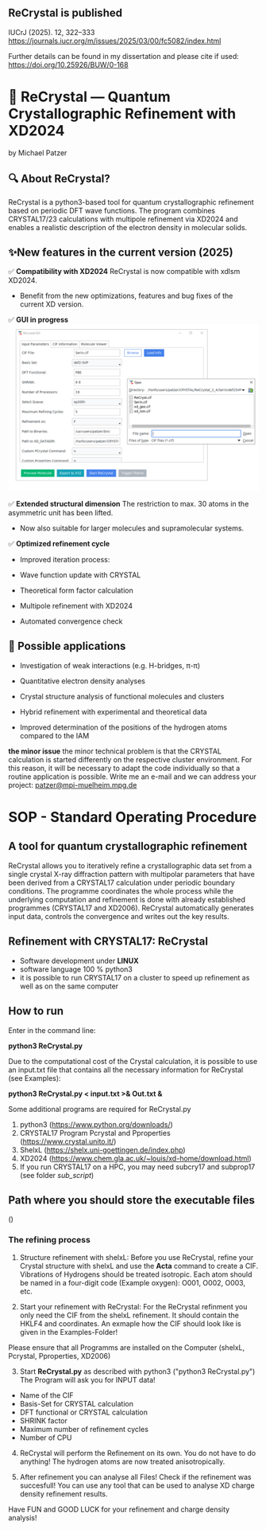 ## ReCrystal is published

IUCrJ (2025). 12, 322–333
https://journals.iucr.org/m/issues/2025/03/00/fc5082/index.html

Further details can be found in my dissertation and please cite if used: https://doi.org/10.25926/BUW/0-168

# 🧪 ReCrystal — Quantum Crystallographic Refinement with XD2024
by Michael Patzer

## 🔍 About ReCrystal?
ReCrystal is a python3-based tool for quantum crystallographic refinement based on periodic DFT wave functions. The program combines CRYSTAL17/23 calculations with multipole refinement via XD2024 and enables a realistic description of the electron density in molecular solids.

## ✨New features in the current version (2025)

✅ **Compatibility with XD2024**
ReCrystal is now compatible with xdlsm XD2024.

- Benefit from the new optimizations, features and bug fixes of the current XD version.

✅ **GUI in progress** 
![GUI Goddard 2](https://raw.githubusercontent.com/MichaelPatzer/ReCrystal/main/GUI_goddard2.PNG)

✅ **Extended structural dimension**
The restriction to max. 30 atoms in the asymmetric unit has been lifted.

- Now also suitable for larger molecules and supramolecular systems.

✅ **Optimized refinement cycle**
- Improved iteration process:

- Wave function update with CRYSTAL

- Theoretical form factor calculation

- Multipole refinement with XD2024

- Automated convergence check 

## 🧠 Possible applications
- Investigation of weak interactions (e.g. H-bridges, π-π)

- Quantitative electron density analyses

- Crystal structure analysis of functional molecules and clusters

- Hybrid refinement with experimental and theoretical data

- Improved determination of the positions of the hydrogen atoms compared to the IAM

**the minor issue**
the minor technical problem is that the CRYSTAL calculation is started differently on the respective cluster environment. For this reason, it will be necessary to adapt the code individually so that a routine application is possible.
Write me an e-mail and we can address your project: patzer@mpi-muelheim.mpg.de 

# SOP - Standard Operating Procedure

## A tool for quantum crystallographic refinement
ReCrystal allows you to iteratively refine a crystallographic data set from a single crystal X-ray diffraction pattern with multipolar parameters that have been derived from a CRYSTAL17 calculation under periodic boundary conditions. The programme coordinates the whole process while the underlying computation and refinement is done with already established programmes (CRYSTAL17 and XD2006). ReCrystal automatically generates input data, controls the convergence and writes out the key results.  

## Refinement with CRYSTAL17: ReCrystal
- Software development under **LINUX**
- software language 100 % python3
- it is possible to run CRYSTAL17 on a cluster to speed up refinement as well as on the same computer

## How to run
Enter in the command line:

**python3 ReCrystal.py**

Due to the computational cost of the Crystal calculation, it is possible to use an input.txt file that contains all the necessary information for ReCrystal (see Examples):

**python3 ReCrystal.py < input.txt >& Out.txt &**

Some additional programs are required for ReCrystal.py
1. python3 (https://www.python.org/downloads/)
2. CRYSTAL17 Program Pcrystal and Pproperties (https://www.crystal.unito.it/)
3. ShelxL (https://shelx.uni-goettingen.de/index.php)
4. XD2024 (https://www.chem.gla.ac.uk/~louis/xd-home/download.html)
5. If you run CRYSTAL17 on a HPC, you may need subcry17 and subprop17 (see folder *sub_script*)

## Path where you should store the executable files

()

### The refining process

1. Structure refinement with shelxL:
Before you use ReCrystal, refine your Crystal structure with shelxL and use the **Acta** command to create a CIF.
Vibrations of Hydrogens should be treated isotropic. Each atom should be named in a four-digit code (Example oxygen): O001, O002, O003, etc.

2. Start your refinement with ReCrystal:
For the ReCrystal refinment you only need the CIF from the shelxL refinement. It should contain the HKLF4 and coordinates.
An exmaple how the CIF should look like is given in the Examples-Folder!

Please ensure that all Programms are installed on the Computer (shelxL, Pcrystal, Pproperties, XD2006)

3. Start **ReCrystal.py** as described with python3 ("python3 ReCrystal.py")
The Program will ask you for INPUT data!
- Name of the CIF
- Basis-Set for CRYSTAL calculation
- DFT functional or CRYSTAL calculation
- SHRINK factor
- Maximum number of refinement cycles
- Number of CPU 

4. ReCrystal will perform the Refinement on its own. You do not have to do anything! The hydrogen atoms are now treated anisotropically.

5. After refinement you can analyse all Files! Check if the refinement was succesfull! You can use any tool that can be used to analyse XD charge density refinement results.

Have FUN and GOOD LUCK for your refinement and charge density analysis!




